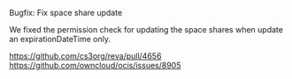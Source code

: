 Bugfix: Fix space share update

We fixed the permission check for updating the space shares when update an expirationDateTime only.

https://github.com/cs3org/reva/pull/4656
https://github.com/owncloud/ocis/issues/8905

